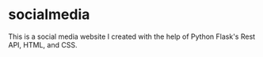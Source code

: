 # socialmedia
This is a social media website I created with the help of Python Flask's Rest API, HTML, and CSS.
